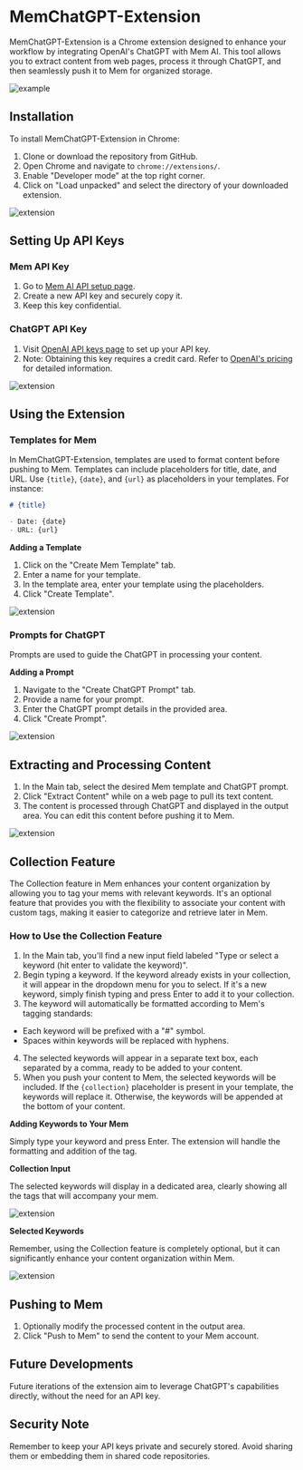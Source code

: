 # MemChatGPT-Extension

MemChatGPT-Extension is a Chrome extension designed to enhance your workflow by integrating OpenAI's ChatGPT with Mem AI. This tool allows you to extract content from web pages, process it through ChatGPT, and then seamlessly push it to Mem for organized storage.

![example](https://github.com/thomaspernet/MemChatGPT-Extension/blob/main/gif/mem-example_rFuaYp5u.gif?raw=true)


## Installation

To install MemChatGPT-Extension in Chrome:

1. Clone or download the repository from GitHub.
2. Open Chrome and navigate to `chrome://extensions/`.
3. Enable "Developer mode" at the top right corner.
4. Click on "Load unpacked" and select the directory of your downloaded extension.

![extension](https://github.com/thomaspernet/MemChatGPT-Extension/blob/main/gif/extension.png?raw=true)

## Setting Up API Keys

### Mem API Key
1. Go to [Mem AI API setup page](https://mem.ai/sources/api).
2. Create a new API key and securely copy it.
3. Keep this key confidential.

### ChatGPT API Key
1. Visit [OpenAI API keys page](https://platform.openai.com/api-keys) to set up your API key.
2. Note: Obtaining this key requires a credit card. Refer to [OpenAI's pricing](https://openai.com/pricing) for detailed information.

![extension](https://github.com/thomaspernet/MemChatGPT-Extension/blob/main/gif/Example_03.png?raw=true)

## Using the Extension

### Templates for Mem
In MemChatGPT-Extension, templates are used to format content before pushing to Mem. Templates can include placeholders for title, date, and URL. Use `{title}`, `{date}`, and `{url}` as placeholders in your templates. For instance:

```markdown
# {title}

- Date: {date}
- URL: {url}
```

**Adding a Template**

1. Click on the "Create Mem Template" tab.
2. Enter a name for your template.
3. In the template area, enter your template using the placeholders.
4. Click "Create Template".

![extension](https://github.com/thomaspernet/MemChatGPT-Extension/blob/main/gif/Example_01.png?raw=true)

### Prompts for ChatGPT

Prompts are used to guide the ChatGPT in processing your content.

**Adding a Prompt**

1. Navigate to the "Create ChatGPT Prompt" tab.
2. Provide a name for your prompt.
3. Enter the ChatGPT prompt details in the provided area.
4. Click "Create Prompt".

![extension](https://github.com/thomaspernet/MemChatGPT-Extension/blob/main/gif/Example_02.png?raw=true)

## Extracting and Processing Content

1. In the Main tab, select the desired Mem template and ChatGPT prompt.
2. Click "Extract Content" while on a web page to pull its text content.
3. The content is processed through ChatGPT and displayed in the output area. You can edit this content before pushing it to Mem.

![extension](https://github.com/thomaspernet/MemChatGPT-Extension/blob/main/gif/Example_00.png?raw=true)

## Collection Feature

The Collection feature in Mem enhances your content organization by allowing you to tag your mems with relevant keywords. It's an optional feature that provides you with the flexibility to associate your content with custom tags, making it easier to categorize and retrieve later in Mem.

### How to Use the Collection Feature

1. In the Main tab, you'll find a new input field labeled "Type or select a keyword (hit enter to validate the keyword)".
2. Begin typing a keyword. If the keyword already exists in your collection, it will appear in the dropdown menu for you to select. If it's a new keyword, simply finish typing and press Enter to add it to your collection.
3. The keyword will automatically be formatted according to Mem's tagging standards:
  - Each keyword will be prefixed with a "#" symbol.
  - Spaces within keywords will be replaced with hyphens.
4. The selected keywords will appear in a separate text box, each separated by a comma, ready to be added to your content.
5. When you push your content to Mem, the selected keywords will be included. If the `{collection}` placeholder is present in your template, the keywords will replace it. Otherwise, the keywords will be appended at the bottom of your content.

**Adding Keywords to Your Mem**

Simply type your keyword and press Enter. The extension will handle the formatting and addition of the tag.

**Collection Input**

The selected keywords will display in a dedicated area, clearly showing all the tags that will accompany your mem.

![extension](https://github.com/thomaspernet/MemChatGPT-Extension/blob/main/gif/Example_04.png?raw=true)

**Selected Keywords**

Remember, using the Collection feature is completely optional, but it can significantly enhance your content organization within Mem.

![extension](https://github.com/thomaspernet/MemChatGPT-Extension/blob/main/gif/Example_05.png?raw=true)

## Pushing to Mem

1. Optionally modify the processed content in the output area.
2. Click "Push to Mem" to send the content to your Mem account.

## Future Developments

Future iterations of the extension aim to leverage ChatGPT's capabilities directly, without the need for an API key.

## Security Note
Remember to keep your API keys private and securely stored. Avoid sharing them or embedding them in shared code repositories.
